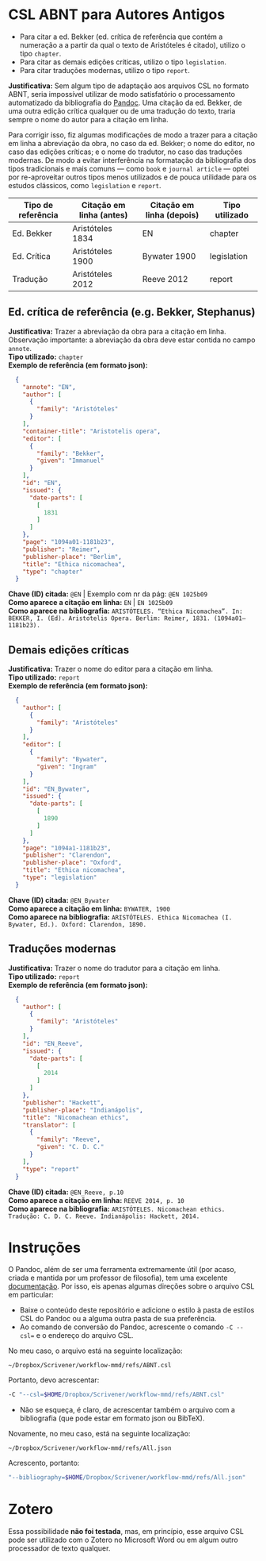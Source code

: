 # CSL ABNT para Autores Antigos

- Para citar a ed. Bekker (ed. crítica de referência que contém a numeração a a partir da qual o texto de Aristóteles é citado), utilizo o tipo `chapter`.
- Para citar as demais edições críticas, utilizo o tipo `legislation`.
- Para citar traduções modernas, utilizo o tipo `report`.

**Justificativa:** Sem algum tipo de adaptação aos arquivos CSL no formato ABNT, seria impossível utilizar de modo satisfatório o processamento automatizado da bibliografia do [Pandoc](https://pandoc.org/MANUAL.html#citation-rendering). Uma citação da ed. Bekker, de uma outra edição crítica qualquer ou de uma tradução do texto, traria sempre o nome do autor para a citação em linha. 

Para corrigir isso, fiz algumas modificações de modo a trazer para a citação em linha a abreviação da obra, no caso da ed. Bekker; o nome do editor, no caso das edições críticas; e o nome do tradutor, no caso das traduções modernas. De modo a evitar interferência na formatação da bibliografia dos tipos tradicionais e mais comuns — como `book` e `journal article` — optei por re-aproveitar outros tipos menos utilizados e de pouca utilidade para os estudos clássicos, como `legislation` e `report`.


| Tipo de referência | Citação em linha (antes) | Citação em linha (depois) | Tipo utilizado |
| ------------------ | ------------------------ | ------------------------- | -------------- |
| Ed. Bekker         | Aristóteles 1834         | EN                        | chapter        |
| Ed. Crítica        | Aristóteles 1900         | Bywater 1900              | legislation    |
| Tradução           | Aristóteles 2012         | Reeve 2012                | report         |


## Ed. crítica de referência (e.g. Bekker, Stephanus)
**Justificativa:** Trazer a abreviação da obra para a citação em linha. Observação importante: a abreviação da obra deve estar contida no campo `annote`.  
**Tipo utilizado:** `chapter`  
**Exemplo de referência (em formato json):**  
```json
  {
    "annote": "EN",
    "author": [
      {
        "family": "Aristóteles"
      }
    ],
    "container-title": "Aristotelis opera",
    "editor": [
      {
        "family": "Bekker",
        "given": "Immanuel"
      }
    ],
    "id": "EN",
    "issued": {
      "date-parts": [
        [
          1831
        ]
      ]
    },
    "page": "1094a01-1181b23",
    "publisher": "Reimer",
    "publisher-place": "Berlim",
    "title": "Ethica nicomachea",
    "type": "chapter"
  }
```

**Chave (ID) citada:** `@EN` | Exemplo com nr da pág: `@EN 1025b09`  
**Como aparece a citação em linha:** `EN` | `EN 1025b09`  
**Como aparece na bibliografia:** `ARISTÓTELES. “Ethica Nicomachea”. In: BEKKER, I. (Ed). Aristotelis Opera. Berlim: Reimer, 1831. (1094a01–1181b23).`   



## Demais edições críticas
**Justificativa:** Trazer o nome do editor para a citação em linha.  
**Tipo utilizado:** `report`  
**Exemplo de referência (em formato json):**  
```json
  {
    "author": [
      {
        "family": "Aristóteles"
      }
    ],
    "editor": [
      {
        "family": "Bywater",
        "given": "Ingram"
      }
    ],
    "id": "EN_Bywater",
    "issued": {
      "date-parts": [
        [
          1890
        ]
      ]
    },
    "page": "1094a1-1181b23",
    "publisher": "Clarendon",
    "publisher-place": "Oxford",
    "title": "Ethica nicomachea",
    "type": "legislation"
  }
  ```

**Chave (ID) citada:** `@EN_Bywater`  
**Como aparece a citação em linha:** `BYWATER, 1900`   
**Como aparece na bibliografia:** `ARISTÓTELES. Ethica Nicomachea (I. Bywater, Ed.). Oxford: Clarendon, 1890.`  


## Traduções modernas

**Justificativa:** Trazer o nome do tradutor para a citação em linha.  
**Tipo utilizado:** `report`  
**Exemplo de referência (em formato json):**  
```json
  {
    "author": [
      {
        "family": "Aristóteles"
      }
    ],
    "id": "EN_Reeve",
    "issued": {
      "date-parts": [
        [
          2014
        ]
      ]
    },
    "publisher": "Hackett",
    "publisher-place": "Indianápolis",
    "title": "Nicomachean ethics",
    "translator": [
      {
        "family": "Reeve",
        "given": "C. D. C."
      }
    ],
    "type": "report"
  }
```

**Chave (ID) citada:** `@EN_Reeve, p.10`   
**Como aparece a citação em linha:** `REEVE 2014, p. 10`  
**Como aparece na bibliografia:** `ARISTÓTELES. Nicomachean ethics. Tradução: C. D. C. Reeve. Indianápolis: Hackett, 2014.`


# Instruções

O Pandoc, além de ser uma ferramenta extremamente útil (por acaso, criada e mantida por um professor de filosofia), tem uma excelente [documentação](https://pandoc.org/MANUAL.html). Por isso, eis apenas algumas direções sobre o arquivo CSL em particular:


- Baixe o conteúdo deste repositório e adicione o estilo à pasta de estilos CSL do Pandoc ou a alguma outra pasta de sua preferência.
- Ao comando de conversão do Pandoc, acrescente o comando `-C --csl=` e o endereço do arquivo CSL.  

No meu caso, o arquivo está na seguinte localização:  

 `~/Dropbox/Scrivener/workflow-mmd/refs/ABNT.csl`

Portanto, devo acrescentar:

```bash
-C "--csl=$HOME/Dropbox/Scrivener/workflow-mmd/refs/ABNT.csl" 
```

- Não se esqueça, é claro, de acrescentar também o arquivo com a bibliografia (que pode estar em formato json ou BibTeX).

Novamente, no meu caso, está na seguinte localização:

`~/Dropbox/Scrivener/workflow-mmd/refs/All.json`

Acrescento, portanto:

```bash
"--bibliography=$HOME/Dropbox/Scrivener/workflow-mmd/refs/All.json"
```

# Zotero

Essa possibilidade **não foi testada**, mas, em princípio, esse arquivo CSL pode ser utilizado com o Zotero no Microsoft Word ou em algum outro processador de texto qualquer. 